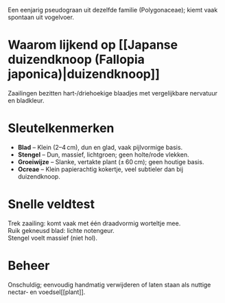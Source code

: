 Een eenjarig pseudograan uit dezelfde familie (Polygonaceae); kiemt vaak spontaan uit vogelvoer.

# Waarom lijkend op [[Japanse duizendknoop (Fallopia japonica)|duizendknoop]]
Zaailingen bezitten hart‑/driehoekige blaadjes met vergelijkbare nervatuur en bladkleur.
# Sleutelkenmerken
- **Blad** – Klein (2–4 cm), dun en glad, vaak pijlvormige basis.
- **Stengel** – Dun, massief, lichtgroen; geen holte/rode vlekken.
- **Groeiwijze** – Slanke, vertakte plant (± 60 cm); geen houtige basis.
- **Ocreae** – Klein papierachtig kokertje, veel subtieler dan bij duizendknoop.

# Snelle veldtest
Trek zaailing: komt vaak met één draadvormig worteltje mee.  
Ruik gekneusd blad: lichte notengeur.  
Stengel voelt massief (niet hol).

# Beheer
Onschuldig; eenvoudig handmatig verwijderen of laten staan als nuttige nectar‑ en voedsel[[plant]].
